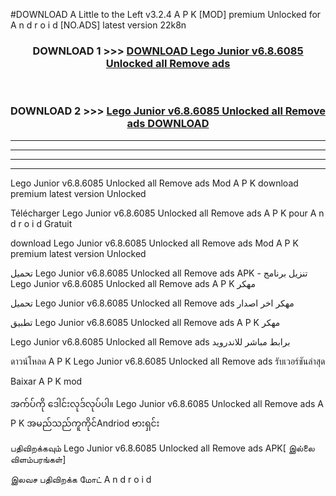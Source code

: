 #DOWNLOAD A Little to the Left v3.2.4 A P K [MOD] premium Unlocked for A n d r o i d [NO.ADS] latest version 22k8n 



<div align="center">

<h3>DOWNLOAD 1 >>> <a href="https://getmod1.web.app/?judule=Btd Battles">DOWNLOAD Lego Junior v6.8.6085 Unlocked all Remove ads </a></h3><br>

<h3>DOWNLOAD 2 >>> <a href="https://getmod1.web.app/?judule=Btd Battles">Lego Junior v6.8.6085 Unlocked all Remove ads  DOWNLOAD </a></h3>

</div>


----------------------------------------------------------

----------------------------------------------------------

----------------------------------------------------------

----------------------------------------------------------


Lego Junior v6.8.6085 Unlocked all Remove ads  Mod A P K download premium latest version Unlocked

Télécharger Lego Junior v6.8.6085 Unlocked all Remove ads  A P K pour A n d r o i d Gratuit

download Lego Junior v6.8.6085 Unlocked all Remove ads  Mod A P K premium latest version Unlocked

تحميل Lego Junior v6.8.6085 Unlocked all Remove ads  APK - تنزيل برنامج Lego Junior v6.8.6085 Unlocked all Remove ads  A P K مهكر

تحميل Lego Junior v6.8.6085 Unlocked all Remove ads  مهكر اخر اصدار

تطبيق Lego Junior v6.8.6085 Unlocked all Remove ads  A P K مهكر

Lego Junior v6.8.6085 Unlocked all Remove ads  برابط مباشر للاندرويد

ดาวน์โหลด A P K Lego Junior v6.8.6085 Unlocked all Remove ads  รับเวอร์ชันล่าสุด

Baixar A P K mod

အက်ပ်ကို ဒေါင်းလုဒ်လုပ်ပါ။ Lego Junior v6.8.6085 Unlocked all Remove ads  A P K အမည်သည်ကူကိုင်Andriod ဗားရှင်း

பதிவிறக்கவும் Lego Junior v6.8.6085 Unlocked all Remove ads  APK[ இல்லை விளம்பரங்கள்] 
 
இலவச பதிவிறக்க மோட் A n d r o i d



